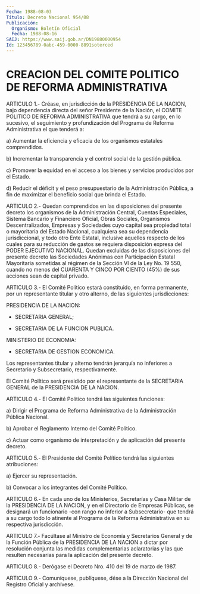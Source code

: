 ```yaml
---
Fecha: 1988-08-03
Título: Decreto Nacional 954/88
Publicación:
  Organismo: Boletín Oficial
  Fecha: 1988-08-16
SAIJ: https://www.saij.gob.ar/DN19880000954
Id: 123456789-0abc-459-0000-8891soterced
---
```

# CREACION DEL COMITE POLITICO DE REFORMA ADMINISTRATIVA

<a id="1"></a>
ARTICULO  1.-  Créase, en jurisdicción de la PRESIDENCIA DE LA NACION,  bajo  dependencia  directa  del  señor  Presidente  de  la Nación, el COMITE  POLITICO  DE REFORMA ADMINISTRATIVA que tendrá a su  cargo,  en  lo sucesivo, el seguimiento  y  profundización  del Programa  de  Reforma    Administrativa  el  que  tenderá  a:

a) Aumentar la eficiencia  y  eficacia  de los organismos estatales comprendidos.

b) Incrementar la transparencia y el control  social  de la gestión pública.

c)  Promover  la  equidad  en  el  acceso  a los bienes y servicios producidos por el Estado.

d) Reducir el déficit y el peso presupuestario de la Administración Pública, a fin de maximizar el  beneficio social que brinda el Estado.

<a id="2"></a>
ARTICULO  2.-  Quedan  comprendidos  en  las disposiciones del presente  decreto  los  organismos  de  la Administración  Central, Cuentas  Especiales, Sistema Bancario y Financiero  Oficial,  Obras Sociales,  Organismos  Descentralizados, Empresas y Sociedades cuyo capital sea propiedad total  o  mayoritaria  del  Estado  Nacional, cualquiera  sea  su  dependencia  jurisdiccional,  y todo otro Ente Estatal,  inclusive  aquellos  respecto  de  los  cuales  para   su reducción  de  gastos  se  requiera  disposición  expresa del PODER EJECUTIVO  NACIONAL.  Quedan  excluidas  de  las disposiciones  del presente decreto las Sociedades Anónimas con Participación  Estatal Mayoritaria sometidas al régimen de la Sección VI de la Ley No.  19 550,  cuando  no menos del CUARENTA Y CINCO POR CIENTO (45%) de sus acciones sean de capital privado.

<a id="3"></a>
ARTICULO  3.-  El Comité Político estará constituido, en forma permanente, por un representante  titular  y  otro  alterno, de las siguientes jurisdicciones:

PRESIDENCIA DE LA NACION:

- SECRETARIA GENERAL;

- SECRETARIA DE LA FUNCION PUBLICA.

MINISTERIO DE ECONOMIA:

- SECRETARIA DE GESTION ECONOMICA.

Los   representantes  titular  y  alterno  tendrán  jerarquía    no inferiores  a  Secretario  y  Subsecretario,  respectivamente.

El  Comité  Político  será  presidido  por el representante  de  la SECRETARIA GENERAL de la PRESIDENCIA DE LA NACION.

<a id="4"></a>
ARTICULO  4.-  El  Comité  Político  tendrá  las  siguientes funciones:

a) Dirigir el Programa de Reforma Administrativa de la Administración Pública Nacional.

b)  Aprobar   el  Reglamento  Interno  del  Comité  Político.

c) Actuar como  organismo  de  interpretación  y  de aplicación del presente decreto.

<a id="5"></a>
ARTICULO  5.-  El  Presidente  del  Comité Político tendrá las siguientes atribuciones:

a) Ejercer su representación.

b) Convocar a los integrantes del Comité Político.

<a id="6"></a>
ARTICULO 6.- En cada uno de los Ministerios, Secretarías y Casa Militar  de  la  PRESIDENCIA  DE  LA  NACION, y en el Directorio de Empresas  Públicas,  se  designará  un funcionario  -con  rango  no inferior a Subsecretario- que tendrá  a  su  cargo todo lo atinente al  Programa  de  la  Reforma  Administrativa  en  su    respectiva jurisdicción.

<a id="7"></a>
ARTICULO  7.-  Facúltase al Ministro de Economía y Secretarios General y de la Función  Pública  de  la PRESIDENCIA DE LA NACION a dictar   por  resolución  conjunta  las  medidas    complementarias aclaratorias  y  las que resulten necesarias para la aplicación del presente decreto.

<a id="8"></a>
ARTICULO  8.-  Derógase el Decreto Nro. 410 del 19 de marzo de 1987.

<a id="9"></a>
ARTICULO  9.-  Comuníquese,  publíquese,  dése  a la Dirección Nacional del Registro Oficial y archívese.